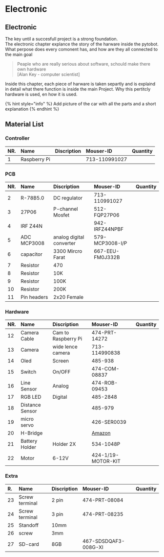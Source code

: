 # Electronic

## Electronic

The key until a succesfull project is a strong foundation.   
The electronic chapter explance the story of the harware inside the pytobot. What perpose does every comonent has, and how are they all connected to the main goal

> Peaple who are really serious about software, schould make there own hardware   
>  \[Alan Key - computer scientist\]

Inside this chapter, each piece of harware is taken separtly and is explaind in detail what there function is inside the main Project. Why this pertitcly hardware is used, en how it is used.

{% hint style="info" %}
Add picture of the car with all the parts and a short explanation 
{% endhint %}

## Material List

### Controller

| NR. | Name | Discription | Mouser-ID | Quantity |
| :--- | :--- | :--- | :--- | :--- |
| 1 | Raspberry Pi |  | 713-110991027 |  |

### PCB

| NR. | Name | Discription | Mouser-ID | Quantity |
| :--- | :--- | :--- | :--- | :--- |
| 2 | R-78B5.0 | DC regulator | 713-110991027 |  |
| 3 | 27P06 | P-channel Mosfet | 512-FQP27P06 |  |
| 4 | IRF Z44N |  | 942-IRFZ44NPBF |  |
| 5 | ADC MCP3008 | analog digital converter | 579-MCP3008-I/P |  |
| 6 | capacitor | 3300 Mircro Farat | 667-EEU-FM0J332B |  |
| 7 | Resistor | 470 |  |  |
| 8 | Resistor | 10K |  |  |
| 9 | Resistor | 100K |  |  |
| 10 | Resistor | 200K |  |  |
| 11 | Pin headers  | 2x20 Female |  |  |

### Hardware

| NR. | Name | Discription | Mouser-ID | Quantity |
| :--- | :--- | :--- | :--- | :--- |
| 12 | Camera Cable | Cam to Raspberry Pi | 474-PRT-14272 |  |
| 13 | Camera | wide lence camera | 713-114990838 |  |
| 14 | Oled | Screen | 485-938 |  |
| 15 | Switch | On/OFF | 474-COM-08837 |  |
| 16 | Line Sensor | Analog | 474-ROB-09453 |  |
| 17 | RGB LED | Digital | 485-2848 |  |
| 18 | Distance Sensor |  | 485-979 |  |
| 19 | micro servo |  | 426-SER0039 |  |
| 20 | H-Bridge |  | [Amazon](https://www.amazon.de/dp/B077YC3JX9/ref=sr_1_3?__mk_nl_NL=ÅMÅŽÕÑ&keywords=h-bridge&qid=1557838520&s=gateway&sr=8-3) |  |
| 21 | Battery Holder | Holder 2X | 534-1048P |  |
| 22 | Motor | 6-12V | 424-1/19-MOTOR-KIT |  |

### Extra

| R. | Name | Discription | Mouser-ID | Quantity |
| :--- | :--- | :--- | :--- | :--- |
| 23 | Screw terminal  | 2 pin | 474-PRT-08084 |  |
| 24 | Screw terminal |  3 pin | 474-PRT-08235 |  |
| 25 | Standoff | 10mm |  |  |
| 26 | screw | 3mm |  |  |
| 27 | SD-card  | 8GB | 467-SDSDQAF3-008G-XI |  |




